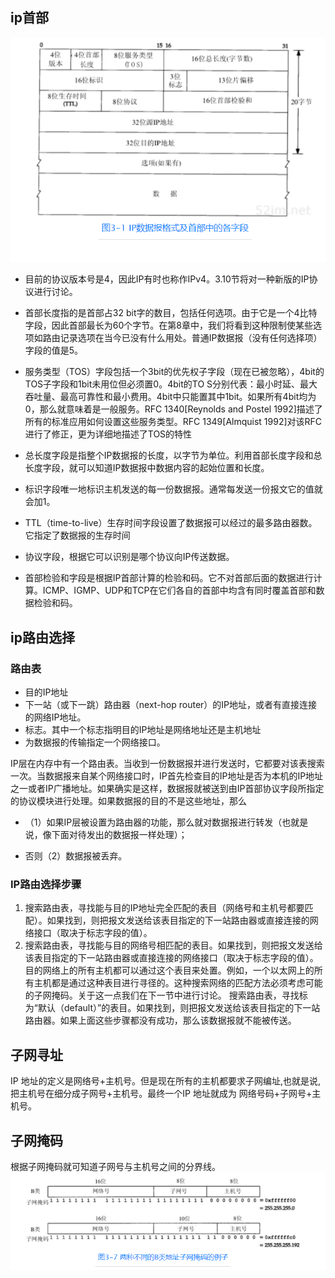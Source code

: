 ## ip首部

![](../assets/tcpip4.png)

- 目前的协议版本号是4，因此IP有时也称作IPv4。3.10节将对一种新版的IP协议进行讨论。

- 首部长度指的是首部占32 bit字的数目，包括任何选项。由于它是一个4比特字段，因此首部最长为60个字节。在第8章中，我们将看到这种限制使某些选项如路由记录选项在当今已没有什么用处。普通IP数据报（没有任何选择项）字段的值是5。

- 服务类型（TOS）字段包括一个3bit的优先权子字段（现在已被忽略），4bit的TOS子字段和1bit未用位但必须置0。4bit的TO S分别代表：最小时延、最大吞吐量、最高可靠性和最小费用。4bit中只能置其中1bit。如果所有4bit均为0，那么就意味着是一般服务。RFC 1340[Reynolds and Postel 1992]描述了所有的标准应用如何设置这些服务类型。RFC 1349[Almquist 1992]对该RFC进行了修正，更为详细地描述了TOS的特性

- 总长度字段是指整个IP数据报的长度，以字节为单位。利用首部长度字段和总长度字段，就可以知道IP数据报中数据内容的起始位置和长度。

- 标识字段唯一地标识主机发送的每一份数据报。通常每发送一份报文它的值就会加1。

- TTL（time-to-live）生存时间字段设置了数据报可以经过的最多路由器数。它指定了数据报的生存时间

- 协议字段，根据它可以识别是哪个协议向IP传送数据。

- 首部检验和字段是根据IP首部计算的检验和码。它不对首部后面的数据进行计算。ICMP、IGMP、UDP和TCP在它们各自的首部中均含有同时覆盖首部和数据检验和码。


## ip路由选择

### 路由表
- 目的IP地址
- 下一站（或下一跳）路由器（next-hop router）的IP地址，或者有直接连接的网络IP地址。
- 标志。其中一个标志指明目的IP地址是网络地址还是主机地址
- 为数据报的传输指定一个网络接口。

IP层在内存中有一个路由表。当收到一份数据报并进行发送时，它都要对该表搜索一次。当数据报来自某个网络接口时，IP首先检查目的IP地址是否为本机的IP地址之一或者IP广播地址。如果确实是这样，数据报就被送到由IP首部协议字段所指定的协议模块进行处理。如果数据报的目的不是这些地址，那么
- （1）如果IP层被设置为路由器的功能，那么就对数据报进行转发（也就是说，像下面对待发出的数据报一样处理）；

- 否则（2）数据报被丢弃。

### IP路由选择步骤
1. 搜索路由表，寻找能与目的IP地址完全匹配的表目（网络号和主机号都要匹配）。如果找到，则把报文发送给该表目指定的下一站路由器或直接连接的网络接口（取决于标志字段的值）。
2. 搜索路由表，寻找能与目的网络号相匹配的表目。如果找到，则把报文发送给该表目指定的下一站路由器或直接连接的网络接口（取决于标志字段的值）。目的网络上的所有主机都可以通过这个表目来处置。例如，一个以太网上的所有主机都是通过这种表目进行寻径的。这种搜索网络的匹配方法必须考虑可能的子网掩码。关于这一点我们在下一节中进行讨论。
搜索路由表，寻找标为“默认（default）”的表目。如果找到，则把报文发送给该表目指定的下一站路由器。如果上面这些步骤都没有成功，那么该数据报就不能被传送。


## 子网寻址
IP 地址的定义是网络号+主机号。但是现在所有的主机都要求子网编址,也就是说,把主机号在细分成子网号+主机号。最终一个IP 地址就成为 网络号码+子网号+主机号。

## 子网掩码
根据子网掩码就可知道子网号与主机号之间的分界线。
![](../assets/tcpip5.png)


